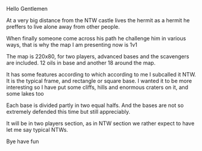 Hello Gentlemen  

At a very big distance from the NTW castle lives the hermit  as a hermit he preffers to live alone away from other people. 

When finally someone come across his path he challenge him in various ways, that is why the map I am presenting now is 1v1  

The map is 220x80, for two players, advanced bases and the scavengers are included. 12 oils in base and another 18 around the map.

It has some features according to which according to me I subcalled it NTW. It is the typical frame, and rectangle or square base. I wanted it to be more interesting so I have put some cliffs, hills and enormous craters on it, and some lakes too  

Each base is divided partly in two equal halfs. And the bases are not so extremely defended this time but still appreciably.

It will be in two players section, as in NTW section we rather expect to have let me say typical  NTWs.

Bye  have fun  
